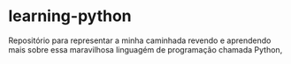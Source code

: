 # learning-python
Repositório para representar a minha caminhada revendo e aprendendo mais sobre essa maravilhosa linguagém de programação chamada Python,
